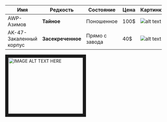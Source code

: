
|Имя| Редкость        | Состояние           | Цена|Картинка  |
|---| ------------- |-------------| -----|-----|
|AWP-Азимов| **Тайное**      | Поношенное |100$| ![alt text](https://steamcommunity-a.akamaihd.net/economy/image/-9a81dlWLwJ2UUGcVs_nsVtzdOEdtWwKGZZLQHTxDZ7I56KU0Zwwo4NUX4oFJZEHLbXH5ApeO4YmlhxYQknCRvCo04DEVlxkKgpot621FAR17PLfYQJD_9W7m5a0n_L1JaKfzzoGuJJ02e2W8d6m2gztrkRoZmigItDGcgA_N1iFqwC-xr_m1J-57YOJlyVerprbwA/512fx384f "Logo Title Text 1") |
|AK-47-Закаленный корпус| **Засекреченное**      | Прямо с завода      | 40$| ![alt text](https://steamcdn-a.akamaihd.net/apps/730/icons/econ/default_generated/weapon_ak47_aq_oiled_light_large.92c8d125e4e54758d37e946496030e9a18833b58.png "Logo Title Text 1")   |





<a href="http://www.youtube.com/watch?feature=player_embedded&v=0bElgWvTL0kE
" target="_blank"><img src="https://cdn.igromania.ru/mnt/news/1/1/8/c/6/4/76440/2319247c3a83e329_848xH.jpg" 
alt="IMAGE ALT TEXT HERE" width="240" height="180" border="10" /></a>